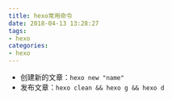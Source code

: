 ```yaml
---
title: hexo常用命令
date: 2018-04-13 13:28:27
tags: 
- hexo
categories: 
- hexo
---
```


- 创建新的文章：`hexo new "name"`
- 发布文章：`hexo clean && hexo g && hexo d`
